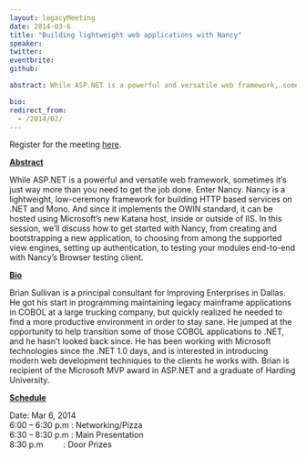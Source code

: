 ```yaml
---
layout: legacyMeeting
date: 2014-03-6
title: "Building lightweight web applications with Nancy"
speaker:
twitter:
eventbrite:
github:

abstract: While ASP.NET is a powerful and versatile web framework, sometimes it&#8217;s just way more than you need to get the job done. Enter Nancy. Nancy is a lightweight, low-ceremony framework for building HTTP based services on .NET and Mono. And since it implements the OWIN standard, it can be hosted using Microsoft&#8217;s new Katana host, inside or outside of IIS. In this session, we&#8217;ll discuss how to get started with Nancy, from creating and bootstrapping a new application, to choosing from among the supported view engines, setting up authentication, to testing your modules end-to-end with Nancy&#8217;s Browser testing client.

bio:
redirect_from:
  - /2014/02/
---
```


<p>Register for the meeting <a href="http://signancy.eventbrite.com">here</a>.</p>
<p><strong><span style="text-decoration: underline;">Abstract</span></strong></p>
<p>While ASP.NET is a powerful and versatile web framework, sometimes it&#8217;s just way more than you need to get the job done. Enter Nancy. Nancy is a lightweight, low-ceremony framework for building HTTP based services on .NET and Mono. And since it implements the OWIN standard, it can be hosted using Microsoft&#8217;s new Katana host, inside or outside of IIS. In this session, we&#8217;ll discuss how to get started with Nancy, from creating and bootstrapping a new application, to choosing from among the supported view engines, setting up authentication, to testing your modules end-to-end with Nancy&#8217;s Browser testing client.</p>
<p><strong><span style="text-decoration: underline;">Bio</span></strong></p>
<p>Brian Sullivan is a principal consultant for Improving Enterprises in Dallas. He got his start in programming maintaining legacy mainframe applications in COBOL at a large trucking company, but quickly realized he needed to find a more productive environment in order to stay sane. He jumped at the opportunity to help transition some of those COBOL applications to .NET, and he hasn&#8217;t looked back since. He has been working with Microsoft technologies since the .NET 1.0 days, and is interested in introducing modern web development techniques to the clients he works with. Brian is recipient of the Microsoft MVP award in ASP.NET and a graduate of Harding University.</p>
<p><strong><span style="text-decoration: underline;">Schedule</span></strong></p>
<p>Date: Mar 6, 2014<br />
6:00 &#8211; 6:30 p.m : Networking/Pizza<br />
6:30 &#8211; 8:30 p.m : Main Presentation<br />
8:30 p.m &nbsp; &nbsp; &nbsp; &nbsp; : Door Prizes</p>

